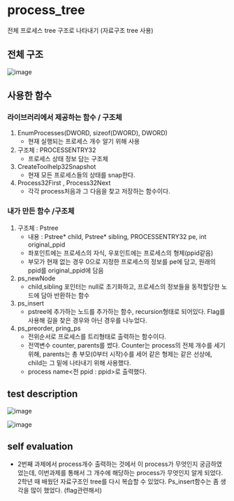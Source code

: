 # process_tree
전체 프로세스 tree 구조로 나타내기 (자료구조 tree 사용)

## 전체 구조

![image](https://user-images.githubusercontent.com/52481037/93219581-78b54980-f7a6-11ea-8ccc-4d8441466967.png)


## 사용한 함수

### 라이브러리에서 제공하는 함수 / 구조체

1. EnumProcesses(DWORD, sizeof(DWORD), DWORD)
	 - 현재 실행되는 프로세스 개수 알기 위해 사용 
2. 구조체 : PROCESSENTRY32
	 - 프로세스 상태 정보 담는 구조체
3. CreateToolhelp32Snapshot
	 - 현재 모든 프로세스들의 상태를 snap한다.
4. Process32First , Process32Next
	 - 각각 process처음과 그 다음을 찾고 저장하는 함수이다. 
   
   
### 내가 만든 함수 /구조체

1. 구조체 : Pstree
	 - 내용 : Pstree* child, Pstree* sibling, PROCESSENTRY32 pe, int original_ppid
	 - 좌포인트에는 프로세스의 자식, 우포인트에는 프로세스의 형제(ppid같음) 
	 - 부모가 현재 없는 경우 0으로 지정한 프로세스의 정보를 pe에 담고, 원래의 ppid를 original_ppid에 담음
2. ps_newNode
	 - child,sibling 포인터는 null로 초기화하고, 프로세스의 정보들을 동적할당한 노드에 담아 반환하는 함수
3. ps_insert
	 - pstree에 추가하는 노드를 추가하는 함수, recursion형태로 되어있다. Flag를 사용해 길을 찾은 경우와 아닌 경우를 나누었다.
4. ps_preorder, pring_ps
	 - 전위순서로 프로세스를 트리형태로 출력하는 함수이다.
	 - 전역변수 counter, parents를 썼다. Counter는 process의 전체 개수를 세기위해, parents는 총 부모(0부터 시작)수를 세어 같은 형제는 같은 선상에, child는 그 밑에 나타내기 	   위해 사용했다.
	 - process name<pid><전 ppid : ppid>로 출력했다.


## test description

![image](https://user-images.githubusercontent.com/52481037/93220015-f11c0a80-f7a6-11ea-9c4a-a82e6d01d4e0.png)

![image](https://user-images.githubusercontent.com/52481037/93220024-f37e6480-f7a6-11ea-969a-83747e05dbaf.png)


## self evaluation

- 2번째 과제에서 process개수 출력하는 것에서 이 process가 무엇인지 궁금하였었는데, 이번과제를 통해서 그 개수에 해당하는 process가 무엇인지 알게 되었다. 
2학년 때 배웠던 자료구조인 tree를 다시 복습할 수 있었다. 
Ps_insert함수는 좀 생각을 많이 했었다. (flag관련해서)


